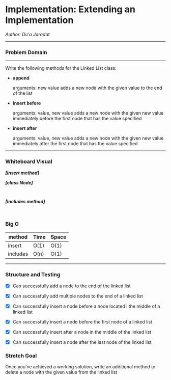 # Implementation: Extending an Implementation


*Author: Du'a Jaradat*

---



### Problem Domain
******
Write the following methods for the Linked List class:

- **append**

    arguments: new value
   adds a new node with the given value to the end of the list

- **insert before**

   arguments: value, new value
   adds a new node with the given new value immediately before the first node that has the value specified

- **insert after**

   arguments: value, new value
   adds a new node with the given new value immediately after the first node that has the value specified

---



### Whiteboard Visual
***[Insert method]***

***[class Node]***

![]()

![]()

***[Includes method]***

![]()
---


### Big O

| method| Time | Space |
|------ | :----------- | :----------- |
| insert | O(1) |O(1) |
| includes | O(n) |O(1) |

---

### Structure and Testing

- [x] Can successfully add a node to the end of the linked list
- [x] Can successfully add multiple nodes to the end of a linked list

- [x] Can successfully insert a node before a node located i the middle of a linked list

- [x] Can successfully insert a node before the first node of a linked list

- [x] Can successfully insert after a node in the middle of the linked list
- [x] Can successfully insert a node after the last node of the linked list


### Stretch Goal
Once you’ve achieved a working solution, write an additional method to delete a node with the given value from the linked list
